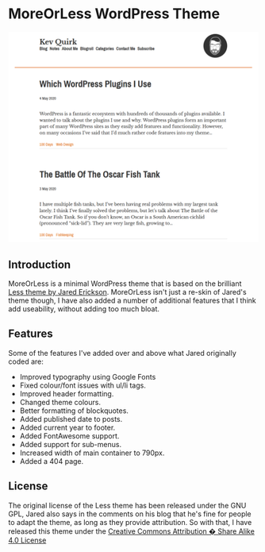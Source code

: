 # MoreOrLess WordPress Theme

![](https://raw.githubusercontent.com/kevquirk/more-or-less/master/more-or-less-example.png)

## Introduction
MoreOrLess is a minimal WordPress theme that is based on the brilliant [Less theme by Jared Erickson](http://jarederickson.com/less-a-free-super-minimal-wordpress-theme). MoreOrLess isn't just a re-skin of Jared's theme though, I have also added a number of additional features that I think add useability, without adding too much bloat.

## Features
Some of the features I've added over and above what Jared originally coded are:
* Improved typography using Google Fonts
* Fixed colour/font issues with ul/li tags.
* Improved header formatting.
* Changed theme colours.
* Better formatting of blockquotes.
* Added published date to posts.
* Added current year to footer.
* Added FontAwesome support.
* Added support for sub-menus.
* Increased width of main container to 790px.
* Added a 404 page.

## License
The original license of the Less theme has been released under the GNU GPL, Jared also says in the comments on his blog that he's fine for people to adapt the theme, as long as they provide attribution. So with that, I have released this theme under the [Creative Commons Attribution � Share Alike 4.0 License](https://creativecommons.org/licenses/by-sa/4.0)
